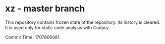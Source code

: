 # xz - master branch

This repository contains frozen state of the repository.
Its history is cleared. It is used only for static code
analysis with Codacy.

Commit Time: 1707800681